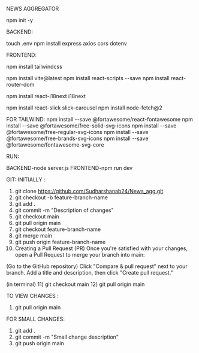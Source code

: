 NEWS AGGREGATOR

npm init -y

BACKEND:

touch .env
npm install express axios cors dotenv


FRONTEND:

npm install tailwindcss

npm install vite@latest
npm install react-scripts --save
npm install react-router-dom

npm install react-i18next i18next

npm install react-slick slick-carousel
npm install node-fetch@2



FOR TAILWIND:
npm install --save @fortawesome/react-fontawesome
npm install --save @fortawesome/free-solid-svg-icons
npm install --save @fortawesome/free-regular-svg-icons
npm install --save @fortawesome/free-brands-svg-icons
npm install --save @fortawesome/fontawesome-svg-core

RUN:

BACKEND-node server.js
FRONTEND-npm run dev

GIT:
INITIALLY :
1) git clone https://github.com/Sudharshanab24/News_agg.git
2) git checkout -b feature-branch-name
3) git add .
4) git commit -m "Description of changes"
5) git checkout main
6) git pull origin main
7) git checkout feature-branch-name
8) git merge main
9) git push origin feature-branch-name
10) Creating a Pull Request (PR)
Once you're satisfied with your changes, open a Pull Request to merge your branch into main:

(Go to the GitHub repository)
Click "Compare & pull request" next to your branch.
Add a title and description, then click "Create pull request."

(in terminal)
11) git checkout main
12) git pull origin main

TO VIEW CHANGES :
1) git pull origin main

FOR SMALL CHANGES:
1) git add .
2) git commit -m "Small change description"
3) git push origin main








